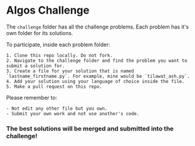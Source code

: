 # Algos Challenge

The `challenge` folder has all the challenge problems. Each problem has it's own folder for its solutions. 

To participate, inside each problem folder:

    1. Clone this repo locally. Do not fork. 
    2. Navigate to the challenge folder and find the problem you want to submit a solution for. 
    3. Create a file for your solution that is named `lastname_firstname.py`. For example, mine would be `tilawat_ash.py`.
    4. Add your solution using your language of choice inside the file. 
    5. Make a pull request on this repo. 

Please remember to:

    - Not edit any other file but you own. 
    - Submit your own work and not use another's code.

### The best solutions will be merged and submitted into the challenge!  